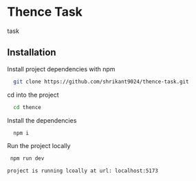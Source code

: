 # Thence Task

task

## Installation

Install project dependencies with npm

```bash
  git clone https://github.com/shrikant9024/thence-task.git
```

cd into the project

```bash
  cd thence
```

Install the dependencies

```bash
  npm i
```

Run the project locally

```bash
 npm run dev
```

```bash
project is running lcoally at url: localhost:5173
```
